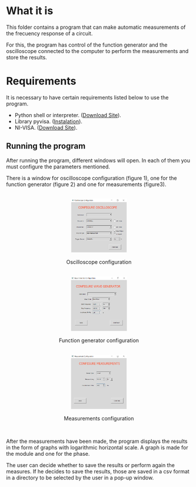 # What it is

This folder contains a program that can make automatic measurements of the frecuency response of a circuit.

For this, the program has control of the function generator and the oscilloscope connected to the computer to perform the measurements and store the results.

# Requirements

It is necessary to have certain requirements listed below to use the program.

- Python shell or interpreter. ([Download Site](https://www.python.org/downloads/)).
- Library pyvisa. ([Instalation](https://pyvisa.readthedocs.io/en/latest/introduction/getting.html)).
- NI-VISA. ([Download Site](https://www.ni.com/es-cr/support/downloads/drivers/download.ni-visa.html#305862)).

## Running the program

After running the program, different windows will open. In each of them you must configure
the parameters mentioned.

There is a window for oscilloscope configuration
(figure 1), one for the function generator (figure 2) and one for measurements (figure3).

<br>

<div align="center">
<img src="../../images/1.PNG" width="30%">
<p>Oscilloscope configuration</p>
</div>

<br>


<div align="center">
<img src="../../images/2.PNG" width="30%">
<p>Function generator configuration</p>
</div>

<br>

<div align="center">
<img src="../../images/3.PNG" width="30%">
<p>Measurements configuration</p>
</div>
<br>

After the measurements have been made, the program displays the results in the form of graphs with
logarithmic horizontal scale. A graph is made for the module and one for the phase. 

The user can decide whether to save the results or perform again the measures. If he decides to save the results, those are saved in a csv format in a directory to be selected by the user in a pop-up window.